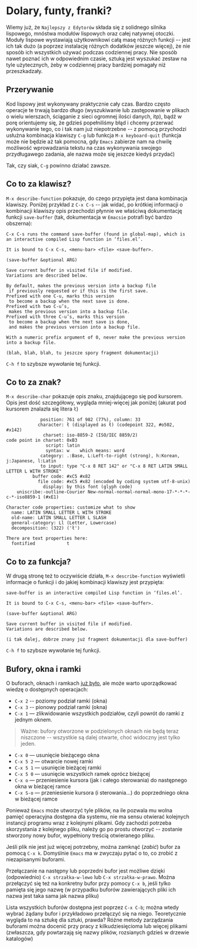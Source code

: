 # Dolary, funty, franki? #

Wiemy już, że `Najlepszy z Edytorów` składa się z solidnego silnika lispowego, mnóstwa modułów lispowych oraz całej natywnej otoczki. Moduły lispowe wystawiają użytkownikowi całą masę różnych funkcji -- jest ich tak dużo (a poprzez instalację różnych dodatków jeszcze więcej), że nie sposób ich wszystkich używać podczas codziennej pracy. Nie sposób nawet poznać ich w odpowiednim czasie, sztuką jest wyszukać zestaw na tyle użytecznych, żeby w codziennej pracy bardziej pomagały niż przeszkadzały.

## Przerywanie ##

Kod lispowy jest wykonywany praktycznie cały czas. Bardzo często operacje te trwają bardzo długo (wyszukiwanie lub zastępowanie w plikach o wielu wierszach, ściąganie z sieci ogromnej ilości danych, itp), bądź w porę orientujemy się, że gdzieś popełniliśmy błąd i chcemy przerwać wykonywanie tego, co i tak nam już niepotrzebne -- z pomocą przychodzi usłużna kombinacja klawiszy `C-g` lub funkcja `M-x keyboard-quit` (funkcja może nie będzie aż tak pomocna, gdy `Emacs` zabierze nam na chwilę możliwość wprowadzania tekstu na czas wykonywania swojego przydługawego zadania, ale nazwa może się jeszcze kiedyś przydać)

Tak, czy siak, `C-g` powinno działać zawsze.

## Co to za klawisz? ##

`M-x describe-function` pokazuje, do czego przypięta jest dana kombinacja klawiszy. Poniżej przykład z `C-x C-s` -- jak widać, po krótkiej informacji o kombinacji klawiszy opis przechodzi płynnie we właściwą dokumentację funkcji `save-buffer` (tak, dokumentacja w `Emacsie` potrafi być bardzo obszerna):

```
C-x C-s runs the command save-buffer (found in global-map), which is
an interactive compiled Lisp function in ‘files.el’.

It is bound to C-x C-s, <menu-bar> <file> <save-buffer>.

(save-buffer &optional ARG)

Save current buffer in visited file if modified.
Variations are described below.

By default, makes the previous version into a backup file
 if previously requested or if this is the first save.
Prefixed with one C-u, marks this version
 to become a backup when the next save is done.
Prefixed with two C-u’s,
 makes the previous version into a backup file.
Prefixed with three C-u’s, marks this version
 to become a backup when the next save is done,
 and makes the previous version into a backup file.

With a numeric prefix argument of 0, never make the previous version
into a backup file.

(blah, blah, blah, tu jeszcze spory fragment dokumentacji)
```

`C-h f` to szybsze wywołanie tej funkcji.

## Co to za znak? ##

`M-x describe-char` pokazuje opis znaku, znajdującego się pod kursorem. Opis jest dość szczegółowy, wygląda mniej-więcej jak poniżej (akurat pod kursorem znalazła się litera `ł`)

```
             position: 761 of 982 (77%), column: 33
            character: ł (displayed as ł) (codepoint 322, #o502, #x142)
              charset: iso-8859-2 (ISO/IEC 8859/2)
code point in charset: 0xB3
               script: latin
               syntax: w 	which means: word
             category: .:Base, L:Left-to-right (strong), h:Korean, j:Japanese, l:Latin
             to input: type "C-x 8 RET 142" or "C-x 8 RET LATIN SMALL LETTER L WITH STROKE"
          buffer code: #xC5 #x82
            file code: #xC5 #x82 (encoded by coding system utf-8-unix)
              display: by this font (glyph code)
    uniscribe:-outline-Courier New-normal-normal-normal-mono-17-*-*-*-c-*-iso8859-1 (#xE1)

Character code properties: customize what to show
  name: LATIN SMALL LETTER L WITH STROKE
  old-name: LATIN SMALL LETTER L SLASH
  general-category: Ll (Letter, Lowercase)
  decomposition: (322) ('ł')

There are text properties here:
  fontified            t
```


## Co to za funkcja? ##

W drugą stronę też to oczywiście działa, `M-x describe-function` wyświetli informacje o funkcji i do jakiej kombinacji klawiszy jest przypięta:

```
save-buffer is an interactive compiled Lisp function in ‘files.el’.

It is bound to C-x C-s, <menu-bar> <file> <save-buffer>.

(save-buffer &optional ARG)

Save current buffer in visited file if modified.
Variations are described below.

(i tak dalej, dobrze znany już fragment dokumentacji dla save-buffer)
```

`C-h f` to szybsze wywołanie tej funkcji.

## Bufory, okna i ramki ##

O buforach, oknach i ramkach [już było](https://valis.thera.pl/ewo-0x01/), ale może warto uporządkować wiedzę o dostępnych operacjach:

* `C-x 2` -- poziomy podział ramki (okna)
* `C-x 3` -- pionowy podział ramki (okna)
* `C-x 1` — zlikwidowanie wszystkich podziałów, czyli powrót do ramki z jednym oknem.

> Ważne: bufory otworzone w podzielonych oknach nie będą teraz niszczone -- wszystkie są dalej otwarte, choć widoczny jest tylko jeden.

* `C-x 0` — usunięcie bieżącego okna
* `C-x 5 2` — otwarcie nowej ramki
* `C-x 5 1` — usunięcie bieżącej ramki
* `C-x 5 0` — usunięcie wszystkich ramek oprócz bieżącej
* `C-x o` — przeniesienie kursora (jak i całego sterowania) do następnego okna w bieżącej ramce
* `C-x S-o` — przeniesienie kursora (i sterowania...) do poprzedniego okna w bieżącej ramce

Ponieważ `Emacs` może utworzyć tyle plików, na ile pozwala mu wolna pamięć operacyjna dostępna dla systemu, nie ma sensu otwierać kolejnych instancji programu wraz z kolejnymi plikami. Gdy zachodzi potrzeba skorzystania z kolejnego pliku, należy go po prostu otworzyć -- zostanie stworzony nowy bufor, wypełniony treścią otwieranego pliku.

Jeśli plik nie jest już więcej potrzebny, można zamknąć (*zabić*) bufor za pomocą `C-x k`. Domyślnie `Emacs` ma w zwyczaju pytać o to, co zrobić z niezapisanymi buforami.

Przełączanie na następny lub poprzedni bufor jest możliwe dzięki (odpowiednio) `C-x strzałka-w-lewo` lub `C-x strzałka-w-prawo`. Można przełączyć się też na konkretny bufor przy pomocy `C-x b`, jeśli tylko pamięta się jego nazwę (w przypadku buforów zawierających pliki ich nazwa jest taka sama jak nazwa pliku)

Lista wszystkich buforów dostępna jest poprzez `C-x C-b`; można wtedy wybrać żądany bufor i przykładowo przełączyć się na niego. Teoretycznie wygląda to na sztukę dla sztuki, prawda? Różne metody zarządzania buforami można docenić przy pracy z kilkudziesięcioma lub więcej plikami (zwłaszcza, gdy powtarzają się nazwy plików, rozsianych gdzieś w drzewie katalogów)

